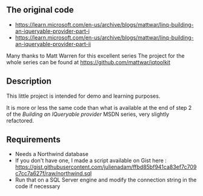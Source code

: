 ## The original code

- https://learn.microsoft.com/en-us/archive/blogs/mattwar/linq-building-an-iqueryable-provider-part-i
- https://learn.microsoft.com/en-us/archive/blogs/mattwar/linq-building-an-iqueryable-provider-part-ii

Many thanks to Matt Warren for this excellent series
The project for the whole series can be found at https://github.com/mattwar/iqtoolkit

## Description

This little project is intended for demo and learning  purposes.

It is more or less the same code than what is available at the end of step 2 of the *Building an IQueryable provider* MSDN series, very slightly refactored.

## Requirements

- Needs a Northwind database
- If you don't have one, I made a script available on Gist here : https://gist.githubusercontent.com/julienadam/ffbd85bf941ca83ef7c709c7cc7a627f/raw/northwind.sql
- Run that on a SQL Server engine and modify the connection string in the code if necessary

